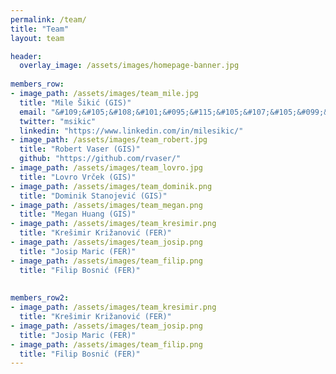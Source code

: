 ```yaml
---
permalink: /team/
title: "Team"
layout: team

header:
  overlay_image: /assets/images/homepage-banner.jpg
  
members_row:
- image_path: /assets/images/team_mile.jpg
  title: "Mile Šikić (GIS)"
  email: "&#109;&#105;&#108;&#101;&#095;&#115;&#105;&#107;&#105;&#099;&#064;&#103;&#105;&#115;&#046;&#097;&#045;&#115;&#116;&#097;&#114;&#046;&#101;&#100;&#117;&#046;&#115;&#103;"
  twitter: "msikic"
  linkedin: "https://www.linkedin.com/in/milesikic/"
- image_path: /assets/images/team_robert.jpg
  title: "Robert Vaser (GIS)"
  github: "https://github.com/rvaser/"
- image_path: /assets/images/team_lovro.jpg
  title: "Lovro Vrček (GIS)"
- image_path: /assets/images/team_dominik.png
  title: "Dominik Stanojević (GIS)"
- image_path: /assets/images/team_megan.png
  title: "Megan Huang (GIS)"
- image_path: /assets/images/team_kresimir.png
  title: "Krešimir Križanović (FER)"
- image_path: /assets/images/team_josip.png
  title: "Josip Maric (FER)"
- image_path: /assets/images/team_filip.png
  title: "Filip Bosnić (FER)"
  
  
members_row2:
- image_path: /assets/images/team_kresimir.png
  title: "Krešimir Križanović (FER)"
- image_path: /assets/images/team_josip.png
  title: "Josip Maric (FER)"
- image_path: /assets/images/team_filip.png
  title: "Filip Bosnić (FER)"
---
```

